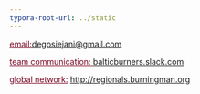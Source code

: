 ```yaml
---
typora-root-url: ../static
---
```


<span style="color:#77011e;"><u>email:</u></span>degosiejani@gmail.com

<span style="color:#77011e;"><u>team communication: </u> </span> [balticburners.slack.com](balticburners.slack.com)

<span style="color:#77011e;"><u>global network:</u></span>  http://regionals.burningman.org





